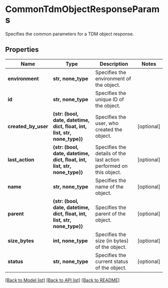 # CommonTdmObjectResponseParams

Specifies the common parameters for a TDM object response.

## Properties
Name | Type | Description | Notes
------------ | ------------- | ------------- | -------------
**environment** | **str, none_type** | Specifies the environment of the object. | 
**id** | **str, none_type** | Specifies the unique ID of the object. | 
**created_by_user** | **{str: (bool, date, datetime, dict, float, int, list, str, none_type)}** | Specifies the user, who created the object. | [optional] 
**last_action** | **{str: (bool, date, datetime, dict, float, int, list, str, none_type)}** | Specifies the details of the last action performed on this object. | [optional] 
**name** | **str, none_type** | Specifies the name of the object. | [optional] 
**parent** | **{str: (bool, date, datetime, dict, float, int, list, str, none_type)}** | Specifies the parent of the object. | [optional] 
**size_bytes** | **int, none_type** | Specifies the size (in bytes) of the object. | [optional] 
**status** | **str, none_type** | Specifies the current status of the object. | [optional] 

[[Back to Model list]](../README.md#documentation-for-models) [[Back to API list]](../README.md#documentation-for-api-endpoints) [[Back to README]](../README.md)


